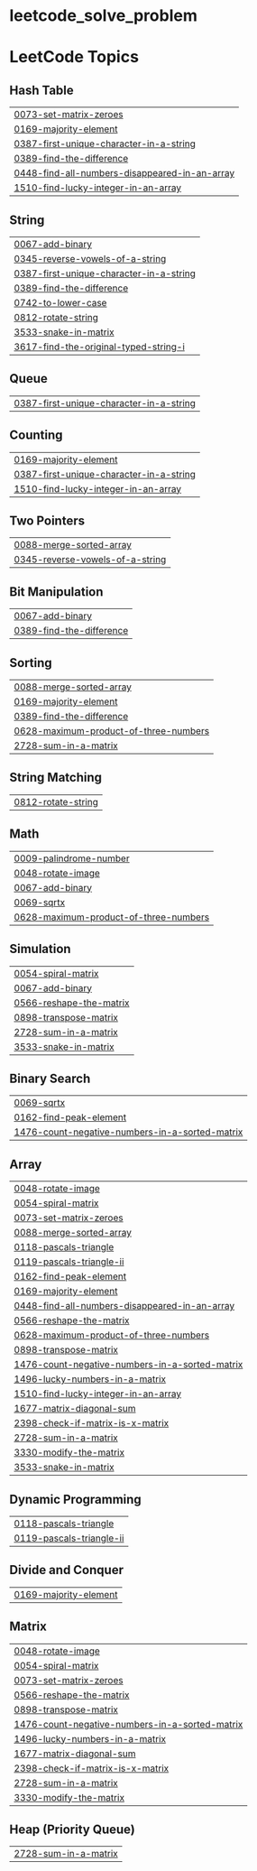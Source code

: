# leetcode_solve_problem
<!---LeetCode Topics Start-->
# LeetCode Topics
## Hash Table
|  |
| ------- |
| [0073-set-matrix-zeroes](https://github.com/NihadHasan24/leetcode_solve_problem/tree/master/0073-set-matrix-zeroes) |
| [0169-majority-element](https://github.com/NihadHasan24/leetcode_solve_problem/tree/master/0169-majority-element) |
| [0387-first-unique-character-in-a-string](https://github.com/NihadHasan24/leetcode_solve_problem/tree/master/0387-first-unique-character-in-a-string) |
| [0389-find-the-difference](https://github.com/NihadHasan24/leetcode_solve_problem/tree/master/0389-find-the-difference) |
| [0448-find-all-numbers-disappeared-in-an-array](https://github.com/NihadHasan24/leetcode_solve_problem/tree/master/0448-find-all-numbers-disappeared-in-an-array) |
| [1510-find-lucky-integer-in-an-array](https://github.com/NihadHasan24/leetcode_solve_problem/tree/master/1510-find-lucky-integer-in-an-array) |
## String
|  |
| ------- |
| [0067-add-binary](https://github.com/NihadHasan24/leetcode_solve_problem/tree/master/0067-add-binary) |
| [0345-reverse-vowels-of-a-string](https://github.com/NihadHasan24/leetcode_solve_problem/tree/master/0345-reverse-vowels-of-a-string) |
| [0387-first-unique-character-in-a-string](https://github.com/NihadHasan24/leetcode_solve_problem/tree/master/0387-first-unique-character-in-a-string) |
| [0389-find-the-difference](https://github.com/NihadHasan24/leetcode_solve_problem/tree/master/0389-find-the-difference) |
| [0742-to-lower-case](https://github.com/NihadHasan24/leetcode_solve_problem/tree/master/0742-to-lower-case) |
| [0812-rotate-string](https://github.com/NihadHasan24/leetcode_solve_problem/tree/master/0812-rotate-string) |
| [3533-snake-in-matrix](https://github.com/NihadHasan24/leetcode_solve_problem/tree/master/3533-snake-in-matrix) |
| [3617-find-the-original-typed-string-i](https://github.com/NihadHasan24/leetcode_solve_problem/tree/master/3617-find-the-original-typed-string-i) |
## Queue
|  |
| ------- |
| [0387-first-unique-character-in-a-string](https://github.com/NihadHasan24/leetcode_solve_problem/tree/master/0387-first-unique-character-in-a-string) |
## Counting
|  |
| ------- |
| [0169-majority-element](https://github.com/NihadHasan24/leetcode_solve_problem/tree/master/0169-majority-element) |
| [0387-first-unique-character-in-a-string](https://github.com/NihadHasan24/leetcode_solve_problem/tree/master/0387-first-unique-character-in-a-string) |
| [1510-find-lucky-integer-in-an-array](https://github.com/NihadHasan24/leetcode_solve_problem/tree/master/1510-find-lucky-integer-in-an-array) |
## Two Pointers
|  |
| ------- |
| [0088-merge-sorted-array](https://github.com/NihadHasan24/leetcode_solve_problem/tree/master/0088-merge-sorted-array) |
| [0345-reverse-vowels-of-a-string](https://github.com/NihadHasan24/leetcode_solve_problem/tree/master/0345-reverse-vowels-of-a-string) |
## Bit Manipulation
|  |
| ------- |
| [0067-add-binary](https://github.com/NihadHasan24/leetcode_solve_problem/tree/master/0067-add-binary) |
| [0389-find-the-difference](https://github.com/NihadHasan24/leetcode_solve_problem/tree/master/0389-find-the-difference) |
## Sorting
|  |
| ------- |
| [0088-merge-sorted-array](https://github.com/NihadHasan24/leetcode_solve_problem/tree/master/0088-merge-sorted-array) |
| [0169-majority-element](https://github.com/NihadHasan24/leetcode_solve_problem/tree/master/0169-majority-element) |
| [0389-find-the-difference](https://github.com/NihadHasan24/leetcode_solve_problem/tree/master/0389-find-the-difference) |
| [0628-maximum-product-of-three-numbers](https://github.com/NihadHasan24/leetcode_solve_problem/tree/master/0628-maximum-product-of-three-numbers) |
| [2728-sum-in-a-matrix](https://github.com/NihadHasan24/leetcode_solve_problem/tree/master/2728-sum-in-a-matrix) |
## String Matching
|  |
| ------- |
| [0812-rotate-string](https://github.com/NihadHasan24/leetcode_solve_problem/tree/master/0812-rotate-string) |
## Math
|  |
| ------- |
| [0009-palindrome-number](https://github.com/NihadHasan24/leetcode_solve_problem/tree/master/0009-palindrome-number) |
| [0048-rotate-image](https://github.com/NihadHasan24/leetcode_solve_problem/tree/master/0048-rotate-image) |
| [0067-add-binary](https://github.com/NihadHasan24/leetcode_solve_problem/tree/master/0067-add-binary) |
| [0069-sqrtx](https://github.com/NihadHasan24/leetcode_solve_problem/tree/master/0069-sqrtx) |
| [0628-maximum-product-of-three-numbers](https://github.com/NihadHasan24/leetcode_solve_problem/tree/master/0628-maximum-product-of-three-numbers) |
## Simulation
|  |
| ------- |
| [0054-spiral-matrix](https://github.com/NihadHasan24/leetcode_solve_problem/tree/master/0054-spiral-matrix) |
| [0067-add-binary](https://github.com/NihadHasan24/leetcode_solve_problem/tree/master/0067-add-binary) |
| [0566-reshape-the-matrix](https://github.com/NihadHasan24/leetcode_solve_problem/tree/master/0566-reshape-the-matrix) |
| [0898-transpose-matrix](https://github.com/NihadHasan24/leetcode_solve_problem/tree/master/0898-transpose-matrix) |
| [2728-sum-in-a-matrix](https://github.com/NihadHasan24/leetcode_solve_problem/tree/master/2728-sum-in-a-matrix) |
| [3533-snake-in-matrix](https://github.com/NihadHasan24/leetcode_solve_problem/tree/master/3533-snake-in-matrix) |
## Binary Search
|  |
| ------- |
| [0069-sqrtx](https://github.com/NihadHasan24/leetcode_solve_problem/tree/master/0069-sqrtx) |
| [0162-find-peak-element](https://github.com/NihadHasan24/leetcode_solve_problem/tree/master/0162-find-peak-element) |
| [1476-count-negative-numbers-in-a-sorted-matrix](https://github.com/NihadHasan24/leetcode_solve_problem/tree/master/1476-count-negative-numbers-in-a-sorted-matrix) |
## Array
|  |
| ------- |
| [0048-rotate-image](https://github.com/NihadHasan24/leetcode_solve_problem/tree/master/0048-rotate-image) |
| [0054-spiral-matrix](https://github.com/NihadHasan24/leetcode_solve_problem/tree/master/0054-spiral-matrix) |
| [0073-set-matrix-zeroes](https://github.com/NihadHasan24/leetcode_solve_problem/tree/master/0073-set-matrix-zeroes) |
| [0088-merge-sorted-array](https://github.com/NihadHasan24/leetcode_solve_problem/tree/master/0088-merge-sorted-array) |
| [0118-pascals-triangle](https://github.com/NihadHasan24/leetcode_solve_problem/tree/master/0118-pascals-triangle) |
| [0119-pascals-triangle-ii](https://github.com/NihadHasan24/leetcode_solve_problem/tree/master/0119-pascals-triangle-ii) |
| [0162-find-peak-element](https://github.com/NihadHasan24/leetcode_solve_problem/tree/master/0162-find-peak-element) |
| [0169-majority-element](https://github.com/NihadHasan24/leetcode_solve_problem/tree/master/0169-majority-element) |
| [0448-find-all-numbers-disappeared-in-an-array](https://github.com/NihadHasan24/leetcode_solve_problem/tree/master/0448-find-all-numbers-disappeared-in-an-array) |
| [0566-reshape-the-matrix](https://github.com/NihadHasan24/leetcode_solve_problem/tree/master/0566-reshape-the-matrix) |
| [0628-maximum-product-of-three-numbers](https://github.com/NihadHasan24/leetcode_solve_problem/tree/master/0628-maximum-product-of-three-numbers) |
| [0898-transpose-matrix](https://github.com/NihadHasan24/leetcode_solve_problem/tree/master/0898-transpose-matrix) |
| [1476-count-negative-numbers-in-a-sorted-matrix](https://github.com/NihadHasan24/leetcode_solve_problem/tree/master/1476-count-negative-numbers-in-a-sorted-matrix) |
| [1496-lucky-numbers-in-a-matrix](https://github.com/NihadHasan24/leetcode_solve_problem/tree/master/1496-lucky-numbers-in-a-matrix) |
| [1510-find-lucky-integer-in-an-array](https://github.com/NihadHasan24/leetcode_solve_problem/tree/master/1510-find-lucky-integer-in-an-array) |
| [1677-matrix-diagonal-sum](https://github.com/NihadHasan24/leetcode_solve_problem/tree/master/1677-matrix-diagonal-sum) |
| [2398-check-if-matrix-is-x-matrix](https://github.com/NihadHasan24/leetcode_solve_problem/tree/master/2398-check-if-matrix-is-x-matrix) |
| [2728-sum-in-a-matrix](https://github.com/NihadHasan24/leetcode_solve_problem/tree/master/2728-sum-in-a-matrix) |
| [3330-modify-the-matrix](https://github.com/NihadHasan24/leetcode_solve_problem/tree/master/3330-modify-the-matrix) |
| [3533-snake-in-matrix](https://github.com/NihadHasan24/leetcode_solve_problem/tree/master/3533-snake-in-matrix) |
## Dynamic Programming
|  |
| ------- |
| [0118-pascals-triangle](https://github.com/NihadHasan24/leetcode_solve_problem/tree/master/0118-pascals-triangle) |
| [0119-pascals-triangle-ii](https://github.com/NihadHasan24/leetcode_solve_problem/tree/master/0119-pascals-triangle-ii) |
## Divide and Conquer
|  |
| ------- |
| [0169-majority-element](https://github.com/NihadHasan24/leetcode_solve_problem/tree/master/0169-majority-element) |
## Matrix
|  |
| ------- |
| [0048-rotate-image](https://github.com/NihadHasan24/leetcode_solve_problem/tree/master/0048-rotate-image) |
| [0054-spiral-matrix](https://github.com/NihadHasan24/leetcode_solve_problem/tree/master/0054-spiral-matrix) |
| [0073-set-matrix-zeroes](https://github.com/NihadHasan24/leetcode_solve_problem/tree/master/0073-set-matrix-zeroes) |
| [0566-reshape-the-matrix](https://github.com/NihadHasan24/leetcode_solve_problem/tree/master/0566-reshape-the-matrix) |
| [0898-transpose-matrix](https://github.com/NihadHasan24/leetcode_solve_problem/tree/master/0898-transpose-matrix) |
| [1476-count-negative-numbers-in-a-sorted-matrix](https://github.com/NihadHasan24/leetcode_solve_problem/tree/master/1476-count-negative-numbers-in-a-sorted-matrix) |
| [1496-lucky-numbers-in-a-matrix](https://github.com/NihadHasan24/leetcode_solve_problem/tree/master/1496-lucky-numbers-in-a-matrix) |
| [1677-matrix-diagonal-sum](https://github.com/NihadHasan24/leetcode_solve_problem/tree/master/1677-matrix-diagonal-sum) |
| [2398-check-if-matrix-is-x-matrix](https://github.com/NihadHasan24/leetcode_solve_problem/tree/master/2398-check-if-matrix-is-x-matrix) |
| [2728-sum-in-a-matrix](https://github.com/NihadHasan24/leetcode_solve_problem/tree/master/2728-sum-in-a-matrix) |
| [3330-modify-the-matrix](https://github.com/NihadHasan24/leetcode_solve_problem/tree/master/3330-modify-the-matrix) |
## Heap (Priority Queue)
|  |
| ------- |
| [2728-sum-in-a-matrix](https://github.com/NihadHasan24/leetcode_solve_problem/tree/master/2728-sum-in-a-matrix) |
<!---LeetCode Topics End-->